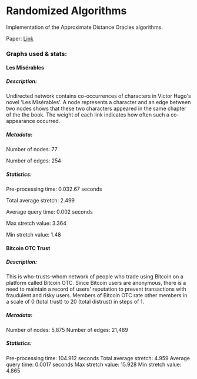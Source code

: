 # Randomized Algorithms

Implementation of the Approximate Distance Oracles algorithms. 

Paper:
[Link][1]

### Graphs used & stats:

#### Les Misérables

##### Description:

Undirected network contains co-occurrences of characters in Victor Hugo's novel 'Les Misérables'.
A node represents a character and an edge between two nodes shows that these two characters appeared in the same chapter of the the book. The weight of each link indicates how often such a co-appearance occurred.

##### Metadata:
Number of nodes: 77

Number of edges: 254

##### Statistics:
Pre-processing time: 0.032.67 seconds

Total average stretch: 2.499

Average query time: 0.002 seconds

Max stretch value: 3.364

Min stretch value: 1.48

#### Bitcoin OTC Trust

##### Description:
This is who-trusts-whom network of people who trade using Bitcoin on a platform called Bitcoin OTC.
Since Bitcoin users are anonymous, there is a need to maintain a record of users' reputation to prevent transactions with fraudulent and risky users.
Members of Bitcoin OTC rate other members in a scale of 0 (total trust) to 20 (total distrust) in steps of 1.

##### Metadata:
Number of nodes: 5,875
Number of edges: 21,489

##### Statistics:
Pre-processing time: 104.912 seconds
Total average stretch: 4.959
Average query time: 0.0017 seconds
Max stretch value: 15.928
Min stretch value: 4.865

[1]: http://www.cs.jhu.edu/baruch/teaching/600.427/Papers/oracle-STOC-try.pdf